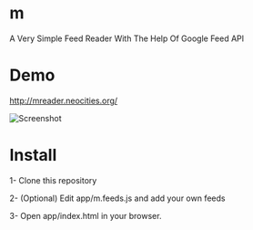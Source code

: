 m
===

A Very Simple Feed Reader With The Help Of Google Feed API 

Demo
====

http://mreader.neocities.org/


![Screenshot](http://i.imgur.com/WU5DKg9.png)

Install
=======

1- Clone this repository

2- (Optional) Edit app/m.feeds.js and add your own feeds

3- Open app/index.html in your browser.

